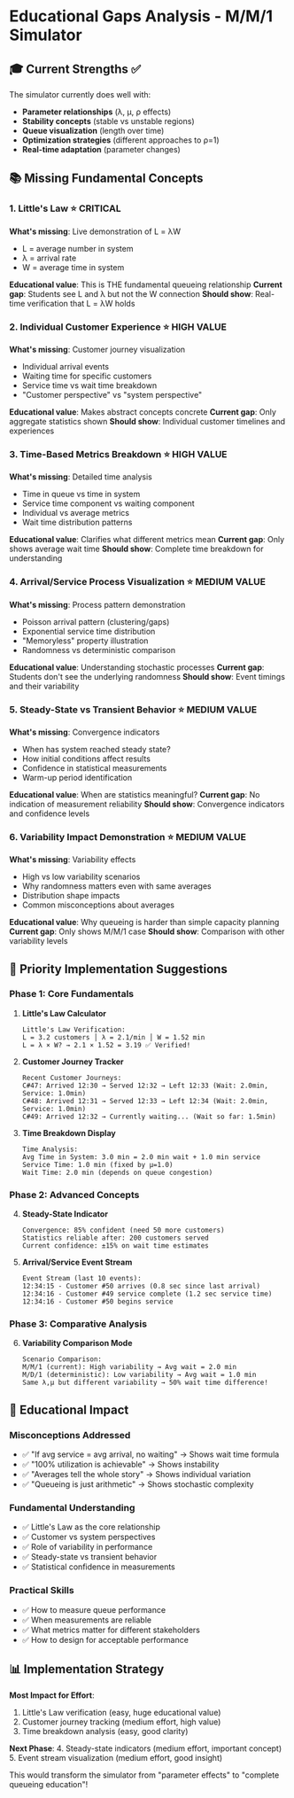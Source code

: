 # Educational Gaps Analysis - M/M/1 Simulator

## 🎓 Current Strengths ✅

The simulator currently does well with:
- **Parameter relationships** (λ, μ, ρ effects)
- **Stability concepts** (stable vs unstable regions)
- **Queue visualization** (length over time)
- **Optimization strategies** (different approaches to ρ=1)
- **Real-time adaptation** (parameter changes)

## 📚 Missing Fundamental Concepts

### 1. **Little's Law** ⭐ CRITICAL
**What's missing**: Live demonstration of L = λW
- L = average number in system
- λ = arrival rate
- W = average time in system

**Educational value**: This is THE fundamental queueing relationship
**Current gap**: Students see L and λ but not the W connection
**Should show**: Real-time verification that L = λW holds

### 2. **Individual Customer Experience** ⭐ HIGH VALUE
**What's missing**: Customer journey visualization
- Individual arrival events
- Waiting time for specific customers
- Service time vs wait time breakdown
- "Customer perspective" vs "system perspective"

**Educational value**: Makes abstract concepts concrete
**Current gap**: Only aggregate statistics shown
**Should show**: Individual customer timelines and experiences

### 3. **Time-Based Metrics Breakdown** ⭐ HIGH VALUE
**What's missing**: Detailed time analysis
- Time in queue vs time in system
- Service time component vs waiting component
- Individual vs average metrics
- Wait time distribution patterns

**Educational value**: Clarifies what different metrics mean
**Current gap**: Only shows average wait time
**Should show**: Complete time breakdown for understanding

### 4. **Arrival/Service Process Visualization** ⭐ MEDIUM VALUE
**What's missing**: Process pattern demonstration
- Poisson arrival pattern (clustering/gaps)
- Exponential service time distribution
- "Memoryless" property illustration
- Randomness vs deterministic comparison

**Educational value**: Understanding stochastic processes
**Current gap**: Students don't see the underlying randomness
**Should show**: Event timings and their variability

### 5. **Steady-State vs Transient Behavior** ⭐ MEDIUM VALUE
**What's missing**: Convergence indicators
- When has system reached steady state?
- How initial conditions affect results
- Confidence in statistical measurements
- Warm-up period identification

**Educational value**: When are statistics meaningful?
**Current gap**: No indication of measurement reliability
**Should show**: Convergence indicators and confidence levels

### 6. **Variability Impact Demonstration** ⭐ MEDIUM VALUE
**What's missing**: Variability effects
- High vs low variability scenarios
- Why randomness matters even with same averages
- Distribution shape impacts
- Common misconceptions about averages

**Educational value**: Why queueing is harder than simple capacity planning
**Current gap**: Only shows M/M/1 case
**Should show**: Comparison with other variability levels

## 🚀 Priority Implementation Suggestions

### **Phase 1: Core Fundamentals**
1. **Little's Law Calculator**
   ```
   Little's Law Verification:
   L = 3.2 customers │ λ = 2.1/min │ W = 1.52 min
   L = λ × W? → 2.1 × 1.52 = 3.19 ✅ Verified!
   ```

2. **Customer Journey Tracker**
   ```
   Recent Customer Journeys:
   C#47: Arrived 12:30 → Served 12:32 → Left 12:33 (Wait: 2.0min, Service: 1.0min)
   C#48: Arrived 12:31 → Served 12:33 → Left 12:34 (Wait: 2.0min, Service: 1.0min)
   C#49: Arrived 12:32 → Currently waiting... (Wait so far: 1.5min)
   ```

3. **Time Breakdown Display**
   ```
   Time Analysis:
   Avg Time in System: 3.0 min = 2.0 min wait + 1.0 min service
   Service Time: 1.0 min (fixed by μ=1.0)  
   Wait Time: 2.0 min (depends on queue congestion)
   ```

### **Phase 2: Advanced Concepts**
4. **Steady-State Indicator**
   ```
   Convergence: 85% confident (need 50 more customers)
   Statistics reliable after: 200 customers served
   Current confidence: ±15% on wait time estimates
   ```

5. **Arrival/Service Event Stream**
   ```
   Event Stream (last 10 events):
   12:34:15 - Customer #50 arrives (0.8 sec since last arrival)
   12:34:16 - Customer #49 service complete (1.2 sec service time)
   12:34:16 - Customer #50 begins service
   ```

### **Phase 3: Comparative Analysis**
6. **Variability Comparison Mode**
   ```
   Scenario Comparison:
   M/M/1 (current): High variability → Avg wait = 2.0 min
   M/D/1 (deterministic): Low variability → Avg wait = 1.0 min  
   Same λ,μ but different variability → 50% wait time difference!
   ```

## 🎯 Educational Impact

### **Misconceptions Addressed**
- ✅ "If avg service = avg arrival, no waiting" → Shows wait time formula
- ✅ "100% utilization is achievable" → Shows instability
- ✅ "Averages tell the whole story" → Shows individual variation
- ✅ "Queueing is just arithmetic" → Shows stochastic complexity

### **Fundamental Understanding**
- ✅ Little's Law as the core relationship
- ✅ Customer vs system perspectives  
- ✅ Role of variability in performance
- ✅ Steady-state vs transient behavior
- ✅ Statistical confidence in measurements

### **Practical Skills**
- ✅ How to measure queue performance
- ✅ When measurements are reliable
- ✅ What metrics matter for different stakeholders
- ✅ How to design for acceptable performance

## 📊 Implementation Strategy

**Most Impact for Effort**:
1. Little's Law verification (easy, huge educational value)
2. Customer journey tracking (medium effort, high value)
3. Time breakdown analysis (easy, good clarity)

**Next Phase**:
4. Steady-state indicators (medium effort, important concept)
5. Event stream visualization (medium effort, good insight)

This would transform the simulator from "parameter effects" to "complete queueing education"!